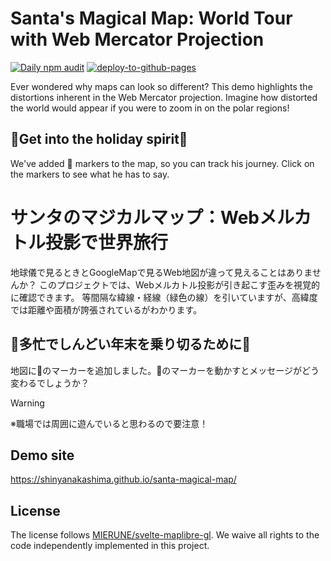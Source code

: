 # Santa's Magical Map: World Tour with Web Mercator Projection
[![Daily npm audit](https://github.com/shinyanakashima/santa-magical-map/actions/workflows/audit-daily-npm.yml/badge.svg)](https://github.com/shinyanakashima/santa-magical-map/actions/workflows/audit-daily-npm.yml)
[![deploy-to-github-pages](https://github.com/shinyanakashima/santa-magical-map/actions/workflows/deploy-ghpages.yml/badge.svg)](https://github.com/shinyanakashima/santa-magical-map/actions/workflows/deploy-ghpages.yml)

Ever wondered why maps can look so different? This demo highlights the distortions inherent in the Web Mercator projection. Imagine how distorted the world would appear if you were to zoom in on the polar regions!

## 🎄Get into the holiday spirit🎄
We've added 🎅 markers to the map, so you can track his journey. Click on the markers to see what he has to say.

# サンタのマジカルマップ：Webメルカトル投影で世界旅行
地球儀で見るときとGoogleMapで見るWeb地図が違って見えることはありませんか？
このプロジェクトでは、Webメルカトル投影が引き起こす歪みを視覚的に確認できます。
等間隔な緯線・経線（緑色の線）を引いていますが、高緯度では距離や面積が誇張されているがわかります。

## 🎄多忙でしんどい年末を乗り切るために🎄
地図に🎅のマーカーを追加しました。🎅のマーカーを動かすとメッセージがどう変わるでしょうか？
> [!WARNING]
> ※職場では周囲に遊んでいると思わるので要注意！

## Demo site

https://shinyanakashima.github.io/santa-magical-map/

## License

The license follows [MIERUNE/svelte-maplibre-gl](https://github.com/MIERUNE/svelte-maplibre-gl).
We waive all rights to the code independently implemented in this project.

